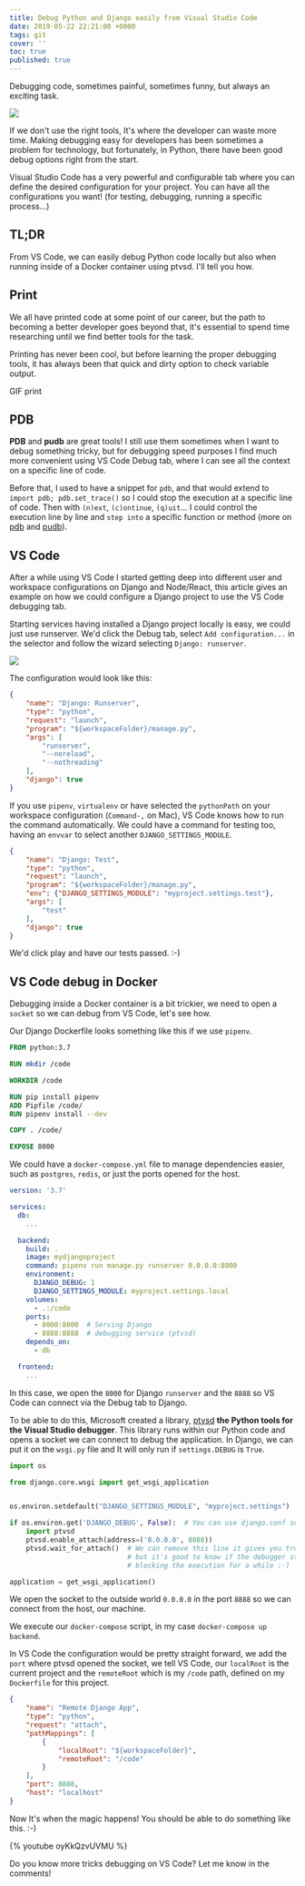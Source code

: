 ```yaml
---
title: Debug Python and Django easily from Visual Studio Code
date: 2019-05-22 22:21:00 +0000
tags: git
cover: ''
toc: true
published: true
---
```


Debugging code, sometimes painful, sometimes funny, but always an exciting task.

![](https://media.giphy.com/media/RDuF5FVTSyzy8/giphy.gif)

If we don't use the right tools, It's where the developer can waste more time.
Making debugging easy for developers has been sometimes a problem for technology, but fortunately, in Python, there have been good debug options right from the start.

Visual Studio Code has a very powerful and configurable tab where you can define the desired configuration for your project. You can have all the configurations you want! (for testing, debugging, running a specific process...)

## TL;DR

From VS Code, we can easily debug Python code locally but also when running inside of a Docker container using ptvsd. I'll tell you how.

## Print

We all have printed code at some point of our career, but the path to becoming a better developer goes beyond that,
it's essential to spend time researching until we find better tools for the task.

Printing has never been cool, but before learning the proper debugging tools, it has always been that quick and dirty option to check variable output.

GIF print

## PDB

**PDB** and **pudb** are great tools! I still use them sometimes when I want to debug something tricky, but for debugging speed purposes
I find much more convenient using VS Code Debug tab, where I can see all the context on a specific line of code.

Before that, I used to have a snippet for `pdb`, and that would extend to `import pdb; pdb.set_trace()` so I could stop the execution at a specific line of code. Then with `(n)ext`, `(c)ontinue`, `(q)uit`... I could control the execution line by line and `step into` a specific function or method (more on [pdb](https://docs.python.org/3/library/pdb.html) and [pudb](https://pypi.org/project/pudb/)).

## VS Code

After a while using VS Code I started getting deep into different user and workspace configurations on Django and Node/React, this article gives an example
on how we could configure a Django project to use the VS Code debugging tab.

Starting services having installed a Django project locally is easy, we could just use runserver. We'd click the Debug tab, select `Add configuration...` in the selector and follow the wizard selecting `Django: runserver`.

![](/../assets/images/django-runserver.png)

The configuration would look like this:

```json
{
    "name": "Django: Runserver",
    "type": "python",
    "request": "launch",
    "program": "${workspaceFolder}/manage.py",
    "args": [
        "runserver",
        "--noreload",
        "--nothreading"
    ],
    "django": true
}
```

If you use `pipenv`, `virtualenv` or have selected the `pythonPath` on your workspace configuration (`Command-,` on Mac), VS Code knows how to run the command automatically. We could have a command for testing too, having an `envvar` to select another `DJANGO_SETTINGS_MODULE`.

```json
{
    "name": "Django: Test",
    "type": "python",
    "request": "launch",
    "program": "${workspaceFolder}/manage.py",
    "env": {"DJANGO_SETTINGS_MODULE": "myproject.settings.test"},
    "args": [
        "test"
    ],
    "django": true
}
```

We'd click play and have our tests passed. :-)

## VS Code debug in Docker

Debugging inside a Docker container is a bit trickier, we need to open a `socket` so we can debug from VS Code, let's see how.

Our Django Dockerfile looks something like this if we use `pipenv`.

```dockerfile
FROM python:3.7

RUN mkdir /code

WORKDIR /code

RUN pip install pipenv
ADD Pipfile /code/
RUN pipenv install --dev

COPY . /code/

EXPOSE 8000
```

We could have a `docker-compose.yml` file to manage dependencies easier, such as `postgres`, `redis`, or just the ports opened for the host.

```yml
version: '3.7'

services:
  db:
    ...

  backend:
    build: .
    image: mydjangoproject
    command: pipenv run manage.py runserver 0.0.0.0:8000
    environment:
      DJANGO_DEBUG: 1
      DJANGO_SETTINGS_MODULE: myproject.settings.local
    volumes:
      - .:/code
    ports:
      - 8000:8000  # Serving Django
      - 8888:8888  # debugging service (ptvsd)
    depends_on:
      - db

  frontend:
    ...
```

In this case, we open the `8000` for Django `runserver` and the `8888` so VS Code can connect via the Debug tab to Django.

To be able to do this, Microsoft created a library, [ptvsd](https://github.com/microsoft/ptvsd) **the Python tools for the Visual Studio debugger**. This library runs within our Python code and opens a socket we can connect to debug the application. In Django, we can put it on the `wsgi.py` file and It will only run if `settings.DEBUG` is `True`.

```python
import os

from django.core.wsgi import get_wsgi_application


os.environ.setdefault("DJANGO_SETTINGS_MODULE", "myproject.settings")

if os.environ.get('DJANGO_DEBUG', False):  # You can use django.conf settings.DEBUG
    import ptvsd
    ptvsd.enable_attach(address=('0.0.0.0', 8888))
    ptvsd.wait_for_attach()  # We can remove this line it gives you trouble,
                             # but it's good to know if the debugger started or not
                             # blocking the execution for a while :-)

application = get_wsgi_application()
```

We open the socket to the outside world `0.0.0.0` in the port `8888` so we can connect from the host, our machine.

We execute our `docker-compose` script, in my case `docker-compose up backend`.

In VS Code the configuration would be pretty straight forward, we add the `port` where ptvsd opened the socket, we tell VS Code,
our `localRoot` is the current project and the `remoteRoot` which is my `/code` path, defined on my `Dockerfile` for this project.

```json
{
    "name": "Remote Django App",
    "type": "python",
    "request": "attach",
    "pathMappings": [
        {
            "localRoot": "${workspaceFolder}",
            "remoteRoot": "/code"
        }
    ],
    "port": 8888,
    "host": "localhost"
}
```

Now It's when the magic happens! You should be able to do something like this. :-)

{% youtube oyKkQzvUVMU %}

Do you know more tricks debugging on VS Code? Let me know in the comments!
